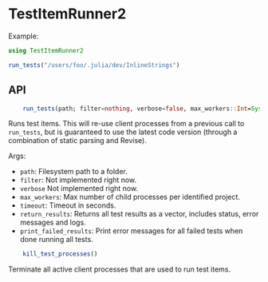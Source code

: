 # TestItemRunner2

Example:

```julia
using TestItemRunner2

run_tests("/users/foo/.julia/dev/InlineStrings")
```

## API

```julia
    run_tests(path; filter=nothing, verbose=false, max_workers::Int=Sys.CPU_THREADS, timeout=60*5, return_results=false, print_failed_results=true)
```

Runs test items. This will re-use client processes from a previous call to `run_tests`, but is guaranteed to use the latest code version (through a combination of static parsing and Revise).

Args:
- `path`: Filesystem path to a folder.
- `filter`: Not implemented right now.
- `verbose` Not implemented right now.
- `max_workers`: Max number of child processes per identified project.
- `timeout`: Timeout in seconds.
- `return_results`: Returns all test results as a vector, includes status, error messages and logs.
- `print_failed_results`: Print error messages for all failed tests when done running all tests.

```julia
    kill_test_processes()
```

Terminate all active client processes that are used to run test items.
